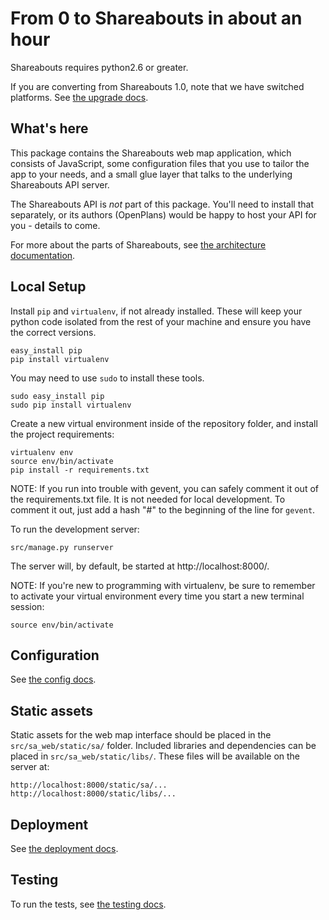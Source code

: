 From 0 to Shareabouts in about an hour
======================================

Shareabouts requires python2.6 or greater.

If you are converting from Shareabouts 1.0, note that
we have switched platforms. See [the upgrade docs](UPGRADE.md).

What's here
------------

This package contains the Shareabouts web map application,
which consists of JavaScript, some configuration files that you use to
tailor the app to your needs, and a small glue layer that talks to the
underlying Shareabouts API server.

The Shareabouts API is *not* part of this package. You'll need to
install that separately, or its authors (OpenPlans) would be happy to
host your API for you - details to come.

For more about the parts of Shareabouts,
see [the architecture documentation](ARCHITECTURE.md).

Local Setup
------------

Install `pip` and `virtualenv`, if not already installed.  These will keep your
python code isolated from the rest of your machine and ensure you have
the correct versions.

    easy_install pip
    pip install virtualenv

You may need to use `sudo` to install these tools.

    sudo easy_install pip
    sudo pip install virtualenv

Create a new virtual environment inside of the repository folder, and install
the project requirements:

    virtualenv env
    source env/bin/activate
    pip install -r requirements.txt

NOTE: If you run into trouble with gevent, you can safely comment it out of
the requirements.txt file.  It is not needed for local development.  To comment
it out, just add a hash "#" to the beginning of the line for `gevent`.

To run the development server:

    src/manage.py runserver

The server will, by default, be started at http://localhost:8000/.

NOTE: If you're new to programming with virtualenv, be sure to remember
to activate your virtual environment every time you start a new terminal session:

    source env/bin/activate

Configuration
--------------

See [the config docs](CONFIG.md).


Static assets
-------------

Static assets for the web map interface should be placed in the
`src/sa_web/static/sa/` folder.  Included libraries and dependencies can be
placed in `src/sa_web/static/libs/`.  These files will be available on the
server at:

    http://localhost:8000/static/sa/...
    http://localhost:8000/static/libs/...


Deployment
-------------

See [the deployment docs](DEPLOY.md).


Testing
--------

To run the tests, see [the testing docs](TESTING.md).
